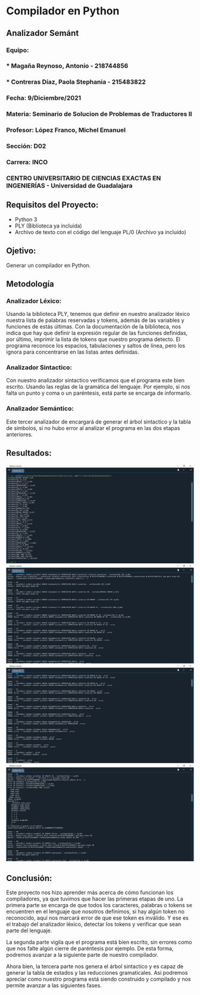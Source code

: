 # Compilador en Python
## Analizador Semánt
 
### Equipo: 
### * Magaña Reynoso, Antonio - 218744856
### * Contreras Díaz, Paola Stephania - 215483822

### Fecha: 9/Diciembre/2021
### Materia: Seminario de Solucion de Problemas de Traductores II
### Profesor: López Franco, Michel Emanuel
### Sección: D02
### Carrera: INCO
### CENTRO UNIVERSITARIO DE CIENCIAS EXACTAS EN INGENIERÍAS - Universidad de Guadalajara


## Requisitos del Proyecto:
- Python 3
- PLY (Biblioteca ya incluida)
- Archivo de texto con el código del lenguaje PL/0 (Archivo ya incluído)

## Ojetivo:
Generar un compilador en Python.

## Metodología

### Analizador Léxico:
Usando la biblioteca PLY, tenemos que definir en nuestro analizador léxico nuestra lista de palabras reservadas y tokens, además de las variables y funciones de estás últimas.
Con la documentación de la biblioteca, nos indica que hay que definir la expresión regular de las funciones definidas, por último, imprimir la lista de tokens que nuestro programa detecto.
El programa reconoce los espacios, tabulaciones y saltos de línea, pero los ignora para concentrarse en las listas antes definidas.


### Analizador Sintactico:
Con nuestro analizador sintactico verificamos que el programa este bien escrito. Usando las reglas de la gramática del lenguaje.
Por ejemplo, si nos falta un punto y coma o un paréntesis, está parte se encarga de informarlo.

### Analizador Semántico:
Este tercer analizador de encargará de generar el árbol sintactico y la tabla de símbolos, si no hubo error al analizar el programa en las dos etapas anteriores.


## Resultados:
![Analizador Léxico](/screenshots/IMG_20211209_144156.jpg)
![Analizador Sintactico](/screenshots/IMG_20211209_144234.jpg)
![Analizador Semántico](/screenshots/IMG_20211209_144325.jpg)
![Analizador Semántico 2](/screenshots/IMG_20211209_144336.jpg)


## Conclusión:
Este proyecto nos hizo aprender más acerca de cómo funcionan los compiladores, ya que tuvimos que hacer las primeras etapas de uno.
La primera parte se encarga de que todos los caracteres, palabras o tokens se encuentren en el lenguaje que nosotros definimos, si hay algún token no reconocido, aquí nos marcará error de que ese token es inválido.
Y ese es el trabajo del analizador léxico, detectar los tokens y verificar que sean parte del lenguaje.

La segunda parte vigila que el programa está bien escrito, sin errores como que nos falte algún cierre de paréntesis por ejemplo.
De esta forma, podremos avanzar a la siguiente parte de nuestro compilador.


Ahora bien, la tercera parte nos genera el árbol sintactico y es capaz de generar la tabla de estados y las reducciones gramaticales.
Así podremos apreciar como nuestro programa está siendo construido y compilado y nos permite avanzar a las siguientes fases.

